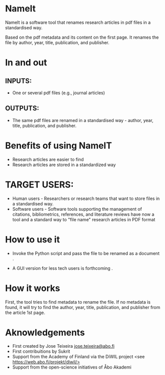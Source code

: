 # NameIt # 

NameIt is a software tool that renames research articles in pdf files in a standardised way. 

Based on the pdf metadata and its content on the first page. 
It renames the file by author, year, title, publication, and publisher. 

# In and out

## INPUTS: 
* One or several pdf files (e.g., journal articles) 

## OUTPUTS: 
* The same pdf files are renamed in a standardised way - author, year, title, publication, and publisher. 

# Benefits of using NameIT

* Research articles are easier to find 
* Research articles are stored in a standardized way 

# TARGET USERS:  # 
* Human users - Researchers or research teams that want to store files in a standardised way. 
* Software users -  Software tools supporting the management of citations, bibliometrics, references, and literature reviews have now a tool and a standard way to "file name" research articles in PDF format

# How to use it 

* Invoke the Python script and pass the file to be renamed as a document .

* A GUI version for less tech users is forthcoming  <funding needed>.

# How it works 

First, the tool tries to find metadata to rename the file. If no metadata is found, it will try to find the author, year, title, publication, and publisher from the article 1st page. 

# Aknowledgements 

* First created by Jose Teixeira <jose.teixeira@abo.fi>
* First contribuitions by Sukrit 
* Support from the Academy of Finland via the DiWIL project  <see https://web.abo.fi/projekt/diwil/> 
* Support from the open-science initiatives of Åbo Akademi 

